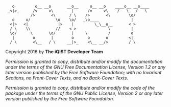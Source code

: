```
   o         o__ __o       __o__     o__ __o    ____o__ __o____ 
 _<|>_      /v     v\        |      /v     v\    /   \   /   \  
           />       <\      / \    />       <\        \o/       
   o     o/           \o    \o/   _\o____              |        
  <|>   <|             |>    |         \_\__o__       < >       
  / \    \\           //    < >              \         |        
  \o/      \       \o/       |     \         /         o        
   |        o       |        o      o       o         <|        
  / \       <\__   / \     __|>_    <\__ __/>         / \
```

Copyright 2016 by **The iQIST Developer Team**

*Permission is granted to copy, distribute and/or modify the documentation under the terms of the GNU Free Documentation License, Version 1.2 or any later version published by the Free Software Foundation; with no Invariant Sections, no Front-Cover Texts, and no Back-Cover Texts.*

*Permission is granted to copy, distribute and/or modify the code of the package under the terms of the GNU Public License, Version 2 or any later version published by the Free Software Foundation.*